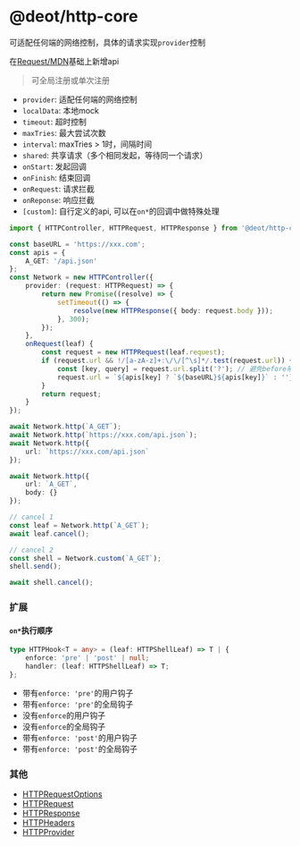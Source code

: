 # @deot/http-core

可适配任何端的网络控制，具体的请求实现`provider`控制

在[Request/MDN](https://developer.mozilla.org/zh-CN/docs/Web/API/Request)基础上新增api

> 可全局注册或单次注册

- `provider`: 适配任何端的网络控制
- `localData`: 本地mock
- `timeout`: 超时控制
- `maxTries`: 最大尝试次数
- `interval`: maxTries > 1时，间隔时间
- `shared`: 共享请求（多个相同发起，等待同一个请求）
- `onStart`: 发起回调
- `onFinish`: 结束回调
- `onRequest`: 请求拦截
- `onReponse`: 响应拦截
- `[custom]`: 自行定义的api, 可以在`on*`的回调中做特殊处理

```ts
import { HTTPController, HTTPRequest, HTTPResponse } from '@deot/http-core';

const baseURL = 'https://xxx.com';
const apis = {
	A_GET: '/api.json'
};
const Network = new HTTPController({
	provider: (request: HTTPRequest) => {
		return new Promise((resolve) => {
			setTimeout(() => {
				resolve(new HTTPResponse({ body: request.body }));
			}, 300);
		});
	},
	onRequest(leaf) {
		const request = new HTTPRequest(leaf.request);
		if (request.url && !/[a-zA-z]+:\/\/[^\s]*/.test(request.url)) {
			const [key, query] = request.url.split('?'); // 避免before带上?token=*之类
			request.url = `${apis[key] ? `${baseURL}${apis[key]}` : ''}${query ? `?${query}` : ''}`;
		}
		return request;
	}
});

await Network.http(`A_GET`);
await Network.http(`https://xxx.com/api.json`);
await Network.http({
	url: `https://xxx.com/api.json`
});

await Network.http({
	url: `A_GET`,
	body: {}
});

// cancel 1
const leaf = Network.http(`A_GET`);
await leaf.cancel();

// cancel 2
const shell = Network.custom(`A_GET`);
shell.send();

await shell.cancel();
```

### 扩展

#### `on*`执行顺序

```ts
type HTTPHook<T = any> = (leaf: HTTPShellLeaf) => T | {
	enforce: 'pre' | 'post' | null;
	handler: (leaf: HTTPShellLeaf) => T;
};
```
- 带有`enforce: 'pre'`的用户钩子
- 带有`enforce: 'pre'`的全局钩子
- 没有`enforce`的用户钩子
- 没有`enforce`的全局钩子
- 带有`enforce: 'post'`的用户钩子
- 带有`enforce: 'post'`的全局钩子

### 其他

- [HTTPRequestOptions](./src/request.ts)
- [HTTPRequest](./src/request.ts)
- [HTTPResponse](./src/response.ts)
- [HTTPHeaders](./src/headers.ts)
- [HTTPProvider](./src/provider.ts)

